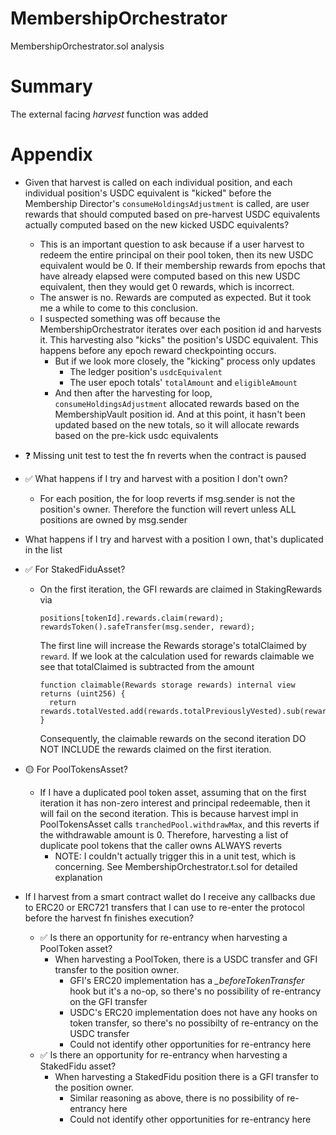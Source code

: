 # MembershipOrchestrator

MembershipOrchestrator.sol analysis

# Summary
The external facing _harvest_ function was added

# Appendix
- Given that harvest is called on each individual position, and each individual position's USDC equivalent
  is "kicked" before the Membership Director's `consumeHoldingsAdjustment` is called, are user rewards that
  should computed based on pre-harvest USDC equivalents actually computed based on the new kicked USDC
  equivalents?
  - This is an important question to ask because if a user harvest to redeem the entire principal on their
    pool token, then its new USDC equivalent would be 0. If their membership rewards from epochs that have
    already elapsed were computed based on this new USDC equivalent, then they would get 0 rewards, which is
    incorrect.
  - The answer is no. Rewards are computed as expected. But it took me a while to come to this conclusion.
  - I suspected something was off because the MembershipOrchestrator iterates over each position id and harvests
    it. This harvesting also "kicks" the position's USDC equivalent. This happens before any epoch reward
    checkpointing occurs.
    - But if we look more closely, the "kicking" process only updates
      - The ledger position's `usdcEquivalent`
      - The user epoch totals' `totalAmount` and `eligibleAmount`
    - And then after the harvesting for loop, `consumeHoldingsAdjustment` allocated rewards based on the
      MembershipVault position id. And at this point, it hasn't been updated based on the new totals, so
      it will allocate rewards based on the pre-kick usdc equivalents
   
- ❓ Missing unit test to test the fn reverts when the contract is paused
- ✅ What happens if I try and harvest with a position I don't own?
  - For each position, the for loop reverts if msg.sender is not the position's owner. Therefore
    the function will revert unless ALL positions are owned by msg.sender
-  What happens if I try and harvest with a position I own, that's duplicated in the list
  - ✅ For StakedFiduAsset?
    - On the first iteration, the GFI rewards are claimed in StakingRewards via
      ```
      positions[tokenId].rewards.claim(reward);
      rewardsToken().safeTransfer(msg.sender, reward);
      ```
      The first line will increase the Rewards storage's totalClaimed by `reward`. If we look at the calculation used for rewards claimable we see that totalClaimed is subtracted from the amount
      ```
      function claimable(Rewards storage rewards) internal view returns (uint256) {
        return rewards.totalVested.add(rewards.totalPreviouslyVested).sub(rewards.totalClaimed);
      }
      ```
      Consequently, the claimable rewards on the second iteration DO NOT INCLUDE the rewards claimed on the
      first iteration.
  - 🟡 For PoolTokensAsset?
    - If I have a duplicated pool token asset, assuming that on the first iteration it has non-zero interest
      and principal redeemable, then it will fail on the second iteration. This is because harvest impl in
      PoolTokensAsset calls `tranchedPool.withdrawMax`, and this reverts if the withdrawable amount is 0. Therefore, harvesting a list of duplicate pool tokens that the caller owns ALWAYS reverts
      - NOTE: I couldn't actually trigger this in a unit test, which is concerning. See
        MembershipOrchestrator.t.sol for detailed explanation

- If I harvest from a smart contract wallet do I receive any callbacks due
  to ERC20 or ERC721 transfers that I can use to re-enter the protocol before the harvest
  fn finishes execution?
  - ✅ Is there an opportunity for re-entrancy when harvesting a PoolToken asset?
    - When harvesting a PoolToken, there is a USDC transfer and GFI transfer to the position owner.
      - GFI's ERC20 implementation has a _\_beforeTokenTransfer_ hook but it's a no-op, so there's no
        possibility of re-entrancy on the GFI transfer
      - USDC's ERC20 implementation does not have any hooks on token transfer, so there's no possibilty
        of re-entrancy on the USDC transfer
      - Could not identify other opportunities for re-entrancy here
  - ✅ Is there an opportunity for re-entrancy when harvesting a StakedFidu asset?
    - When harvesting a StakedFidu position there is a GFI transfer to the position owner.
      - Similar reasoning as above, there is no possibility of re-entrancy here
      - Could not identify other opportunities for re-entrancy here